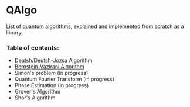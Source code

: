 # QAlgo
List of quantum algorithms, explained and implemented from scratch as a library.

### Table of contents:

- [Deutsh/Deutsh-Jozsa Algorithm](./qalgo/deutsh_jozsa/doc/README.md)
- [Bernstein-Vazirani Algorithm](./qalgo/bernstein_vazirani/doc/README.md)
- Simon's problem (in progress)
- Quantum Fourier Transform (in progress)
- Phase Estimation (in progress)
- Grover's Algorithm
- Shor's Algorithm
